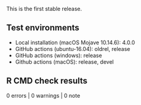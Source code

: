 This is the first stable release.

## Test environments
* Local installation (macOS Mojave 10.14.6): 4.0.0
* GitHub actions (ubuntu-16.04): oldrel, release
* GitHub actions (windows): release
* Github actions (macOS): release, devel

## R CMD check results

0 errors | 0 warnings | 0 note
